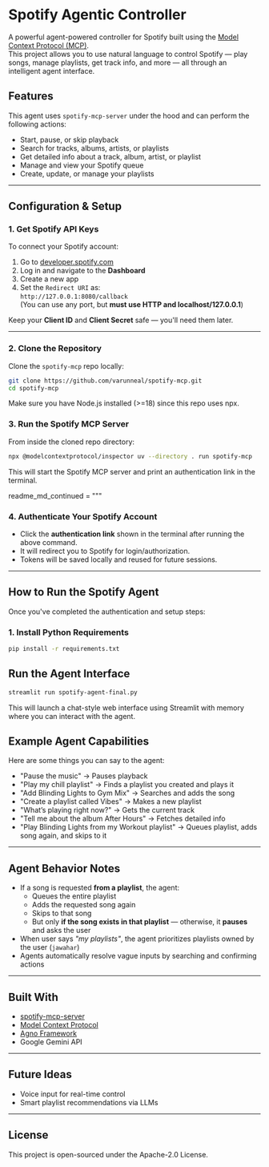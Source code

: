 # Spotify Agentic Controller

A powerful agent-powered controller for Spotify built using the [Model Context Protocol (MCP)](https://github.com/modelcontextprotocol/mcp).  
This project allows you to use natural language to control Spotify — play songs, manage playlists, get track info, and more — all through an intelligent agent interface.

## Features

This agent uses `spotify-mcp-server` under the hood and can perform the following actions:

-  Start, pause, or skip playback
-  Search for tracks, albums, artists, or playlists
-  Get detailed info about a track, album, artist, or playlist
-  Manage and view your Spotify queue
-  Create, update, or manage your playlists

---

## Configuration & Setup

### 1. Get Spotify API Keys

To connect your Spotify account:

1. Go to [developer.spotify.com](https://developer.spotify.com)
2. Log in and navigate to the **Dashboard**
3. Create a new app
4. Set the `Redirect URI` as:  
   `http://127.0.0.1:8080/callback`  
   (You can use any port, but **must use HTTP and localhost/127.0.0.1**)

Keep your **Client ID** and **Client Secret** safe — you'll need them later.

---

### 2. Clone the Repository

Clone the `spotify-mcp` repo locally:

```bash
git clone https://github.com/varunneal/spotify-mcp.git
cd spotify-mcp
```

Make sure you have Node.js installed (>=18) since this repo uses npx.

### 3. Run the Spotify MCP Server
From inside the cloned repo directory:

```bash
npx @modelcontextprotocol/inspector uv --directory . run spotify-mcp
```

This will start the Spotify MCP server and print an authentication link in the terminal.

readme_md_continued = """
### 4. Authenticate Your Spotify Account

- Click the **authentication link** shown in the terminal after running the above command.
- It will redirect you to Spotify for login/authorization.
- Tokens will be saved locally and reused for future sessions.

---
## How to Run the Spotify Agent

Once you've completed the authentication and setup steps:

### 1. Install Python Requirements

```bash
pip install -r requirements.txt
```

## Run the Agent Interface

```bash
streamlit run spotify-agent-final.py
```

This will launch a chat-style web interface using Streamlit with memory where you can interact with the agent.

## Example Agent Capabilities

Here are some things you can say to the agent:

- "Pause the music" → Pauses playback  
- "Play my chill playlist" → Finds a playlist you created and plays it  
- "Add Blinding Lights to Gym Mix" → Searches and adds the song  
- "Create a playlist called Vibes" → Makes a new playlist  
- "What’s playing right now?" → Gets the current track  
- "Tell me about the album After Hours" → Fetches detailed info  
- "Play Blinding Lights from my Workout playlist" → Queues playlist, adds song again, and skips to it  

---

## Agent Behavior Notes

- If a song is requested **from a playlist**, the agent:
  - Queues the entire playlist
  - Adds the requested song again
  - Skips to that song
  - But only **if the song exists in that playlist** — otherwise, it **pauses** and asks the user
- When user says *"my playlists"*, the agent prioritizes playlists owned by the user (`jawahar`)
- Agents automatically resolve vague inputs by searching and confirming actions

---

## Built With

- [spotify-mcp-server](https://github.com/varunneal/spotify-mcp)
- [Model Context Protocol](https://modelcontext.org)
- [Agno Framework](https://github.com/varunneal/agno)
- Google Gemini API

---

## Future Ideas

- Voice input for real-time control  
- Smart playlist recommendations via LLMs 

---

## License

This project is open-sourced under the Apache-2.0 License.
